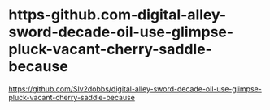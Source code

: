 # https-github.com-digital-alley-sword-decade-oil-use-glimpse-pluck-vacant-cherry-saddle-because
https://github.com/Slv2dobbs/digital-alley-sword-decade-oil-use-glimpse-pluck-vacant-cherry-saddle-because

